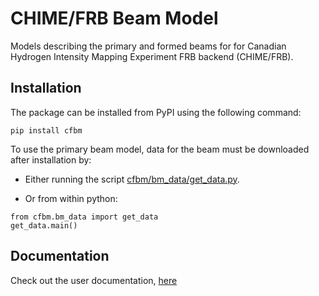 # CHIME/FRB Beam Model

Models describing the primary and formed beams for for Canadian Hydrogen Intensity Mapping Experiment FRB backend (CHIME/FRB).


## Installation

The package can be installed from PyPI using the following command:

```
pip install cfbm
```

To use the primary beam model, data for the beam must be downloaded after installation by: 

* Either running the script [cfbm/bm_data/get_data.py](https://github.com/chime-frb-open-data/chime-frb-beam-model/blob/main/cfbm/bm_data/get_data.py).

* Or from within python:
```
from cfbm.bm_data import get_data
get_data.main()
```

## Documentation

Check out the user documentation, [here](https://chime-frb-open-data.github.io/)


